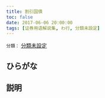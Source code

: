 ```yaml
---
title: 割引国債
toc: false
date: 2017-06-06 20:00:00
tags: [证券用语解说集, わ行, 分類未設定]
---
```


`分類：` [分類未設定](/tags/分類未設定/)

## ひらがな



## 説明

